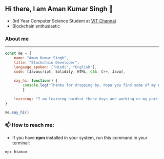 ## Hi there, I am Aman Kumar Singh 👋
- 3rd Year Computer Science Student at [VIT Chennai](https://chennai.vit.ac.in/)
- Blockchain enthusiastic

### About me
---
```js
const me = {
	name: "Aman Kumar Singh",
	title: "Blockchain Developer",
	langauge_spoken: ["Hindi", "English"],
	code: [Javascript, Solidity, HTML, CSS, C++, Java],
	
	say_hi: function() {
		console.log("Thanks for dropping by, hope you find some of my work interesting.")
		}
		
	learning: "I am learning hardhat these days and working on my portfolio website."
}

me.say_hi()
```
<!--
**iamansingh0/iamansingh0** is a ✨ _special_ ✨ repository because its `README.md` (this file) appears on your GitHub profile.

Here are some ideas to get you started:

- 🔭 I’m currently working on ...
- 🌱 I’m currently learning ...
- 👯 I’m looking to collaborate on ...
- 🤔 I’m looking for help with ...
- 💬 Ask me about ...
- 📫 How to reach me: ...
- 😄 Pronouns: ...
- ⚡ Fun fact: ...
-->

### 📫 How to reach me:
- If you have **npm** installed in your system, run this command in your terminal:
```
npx hiaman
```
